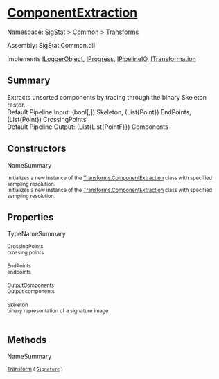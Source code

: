 # [ComponentExtraction](./ComponentExtraction.md)

Namespace: [SigStat]() > [Common](./../README.md) > [Transforms](./README.md)

Assembly: SigStat.Common.dll

Implements [ILoggerObject](./../ILoggerObject.md), [IProgress](./../Helpers/IProgress.md), [IPipelineIO](./../Pipeline/IPipelineIO.md), [ITransformation](./../ITransformation.md)

## Summary
Extracts unsorted components by tracing through the binary Skeleton raster.  <br>Default Pipeline Input: (bool[,]) Skeleton, (List{Point}) EndPoints, (List{Point}) CrossingPoints<br>Default Pipeline Output: (List{List{PointF}}) Components

## Constructors

NameSummary

<sub>Initializes a new instance of the [Transforms.ComponentExtraction](https://github.com/hargitomi97/sigstat/blob/master/docs/md/SigStat/Common/Transforms/ComponentExtraction.md) class with specified sampling resolution.</sub><br><sub>Initializes a new instance of the [Transforms.ComponentExtraction](https://github.com/hargitomi97/sigstat/blob/master/docs/md/SigStat/Common/Transforms/ComponentExtraction.md) class with specified sampling resolution.</sub><br>


## Properties

TypeNameSummary

<sub>CrossingPoints</sub><br><sub>crossing points</sub><br><br>
<sub>EndPoints</sub><br><sub>endpoints</sub><br><br>
<sub>OutputComponents</sub><br><sub>Output components</sub><br><br>
<sub>Skeleton</sub><br><sub>binary representation of a signature image</sub><br><br>


## Methods

NameSummary

<sub>[Transform](./Methods/ComponentExtraction-100663565.md) ( [`Signature`](./../Signature.md) )</sub><br><sub></sub><br>


